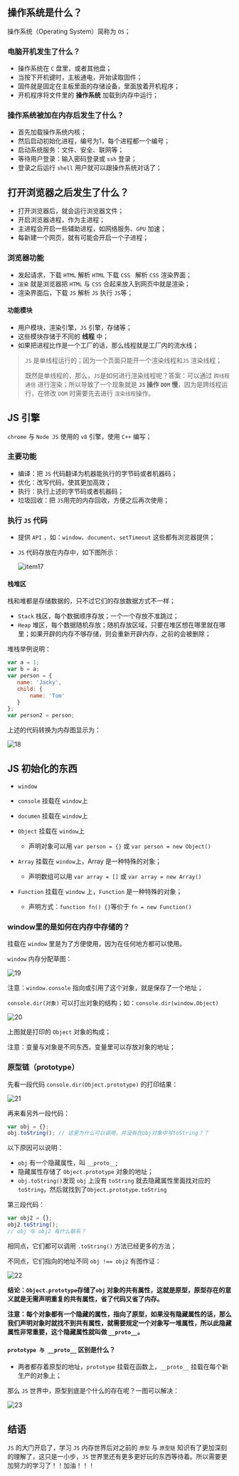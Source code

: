 ## 操作系统是什么？

操作系统（Operating System）简称为 `OS`；

### 电脑开机发生了什么？

* 操作系统在 `C` 盘里，或者其他盘；
* 当按下开机键时，主板通电，开始读取固件；
* 固件就是固定在主板里面的存储设备，里面放着开机程序；
* 开机程序将文件里的 **操作系统** 加载到内存中运行；

### 操作系统被加在内存后发生了什么？

* 首先加载操作系统内核；
* 然后启动初始化进程，编号为1，每个进程都一个编号；
* 启动系统服务：文件、安全、联网等；
* 等待用户登录：输入密码登录或 `ssh` 登录；
* 登录之后运行 `shell` 用户就可以跟操作系统对话了；

## 打开浏览器之后发生了什么？

* 打开浏览器后，就会运行浏览器文件；
* 开启浏览器进程，作为主进程；
* 主进程会开启一些辅助进程，如网络服务、`GPU` 加速；
* 每新建一个网页，就有可能会开启一个子进程；

 ### 浏览器功能

* 发起请求，下载 `HTML` 解析 `HTML` 下载 `CSS ` 解析 `CSS` 渲染界面；
* `渲染` 就是浏览器把 `HTML` 与 `CSS` 合起来放入到网页中就是渲染；
* 渲染界面后，下载 `JS` 解析 `JS` 执行 `JS`等；

#### 功能模块

* 用户模块，渲染引擎，`JS` 引擎，存储等；
* 这些模块存储于不同的 **线程** 中；
* 如果把进程比作是一个工厂的话，那么线程就是工厂内的流水线；

> `JS` 是单线程运行的；因为一个页面只能开一个渲染线程和`JS` 渲染线程；
>
> 既然是单线程的，那么，`JS`是如何进行渲染线程呢？答案：可以通过 `跨线程通信` 进行渲染；所以导致了一个现象就是 **`JS` 操作 `DOM` 慢**，因为是跨线程运行，在修改 `DOM` 时需要先去进行 `渲染线程`操作。

## JS 引擎

`chrome` 与 `Node JS`  使用的 `v8` 引擎，使用 `C++` 编写；

### 主要功能

* 编译：把 `JS` 代码翻译为机器能执行的字节码或者机器码；
* 优化：改写代码，使其更加高效；
* 执行：执行上述的字节码或者机器码；
* 垃圾回收：把 `JS`用完的内存回收，方便之后再次使用；

### 执行 `JS` 代码

* 提供 `API` ，如：`window`、`document`、`setTimeout` 这些都有浏览器提供；

* `JS` 代码存放在内存中，如下图所示：

  ![item17](../images/17.png) 

#### 栈堆区

栈和堆都是存储数据的，只不过它们的存放数据方式不一样；

* `Stack` 栈区，每个数据顺序存放；一个一个存放不准跳过；
* `Heap` 堆区，每个数据随机存放；随机存放区域，只要在堆区想在哪里就在哪里；如果开辟的内存不够存储，则会重新开辟内存，之前的会被删除；   

堆栈举例说明：

```js
var a = 1;
var b = a;
var person = {
   name: 'Jacky',
   child: {
       name: 'Tom'
   }
};
var person2 = person;
```

上述的代码转换为内存图显示为：

![18](../images/18.png)

## JS 初始化的东西

* `window`
* `console` 挂载在 `window`上
* `documen` 挂载在 `window`上
* `Object` 挂载在 `window`上
  * 声明对象可以用 `var person = {}` 或 `var person = new Object()`

* `Array` 挂载在 `window`上，Array 是一种特殊的对象；
  * 声明数组可以用 `var array = []` 或 `var array = new Array()`
* `Function` 挂载在 `window` 上，`Function` 是一种特殊的对象；
  * 声明方式：`function fn() {}`等价于 `fn = new Function()`

### window里的是如何在内存中存储的？

挂载在 `window` 里是为了方便使用，因为在任何地方都可以使用。

`window` 内存分配草图：

![19](../images/19.png)

注意：`window.console` 指向或引用了这个对象，就是保存了一个地址；

`console.dir(对象)` 可以打出对象的结构；如：`console.dir(window.Object)`

![20](../images/20.png)

上图就是打印的 `Object` 对象的构成；

注意：变量与对象是不同东西，变量里可以存放对象的地址；

### 原型链（prototype）

 先看一段代码 `console.dir(Object.prototype)` 的打印结果：

![21](../images/21.png)

再来看另外一段代码：

```javascript
var obj = {};
obj.toString(); // 这里为什么可以调用，并没有在obj对象中写toString？？
```

以下原因可以说明：

* `obj` 有一个隐藏属性，叫 `__proto__`;
* 隐藏属性存储了 `Object.prototype` 对象的地址；
* `obj.toString()`发现 `obj` 上没有 `toString` 就去隐藏属性里面找对应的 `toString`，然后就找到了`Object.prototype.toString`

第三段代码：

```javascript
var obj2 = {};
obj2.toString();
// obj 与 obj2 有什么联系？
```

相同点，它们都可以调用 `.toString()` 方法已经更多的方法；

不同点，它们指向的地址不同 `obj !== obj2` 有图作证：

![22](../images/22.png)

**结论：`Object.prototype`存储了`obj` 对象的共有属性，这就是原型，原型存在的意义就是无需声明重复的共有属性，省了代码又省了内存。** 

**注意：每个对象都有一个隐藏的属性，指向了原型，如果没有隐藏属性的话，那么我们声明对象时就找不到共有属性，就需要规定一个对象写一堆属性，所以此隐藏属性非常重要，这个隐藏属性就叫做 `__proto__`。**

#### `prototype 与 __proto__` 区别是什么？

* 两者都存着原型的地址，`prototype` 挂载在函数上，`__proto__` 挂载在每个新生产的对象上；

那么 `JS` 世界中，原型到底是个什么的存在呢？一图可以解决：

![23](../images/23.png)

## 结语

`JS` 的大门开启了，学习 `JS` 内存世界后对之前的 `原型` 与 `原型链` 知识有了更加深刻的理解了，这只是一小步，`JS` 世界里还有更多更好玩的东西等待着。所以需要更加努力的学习了！！加油！！！